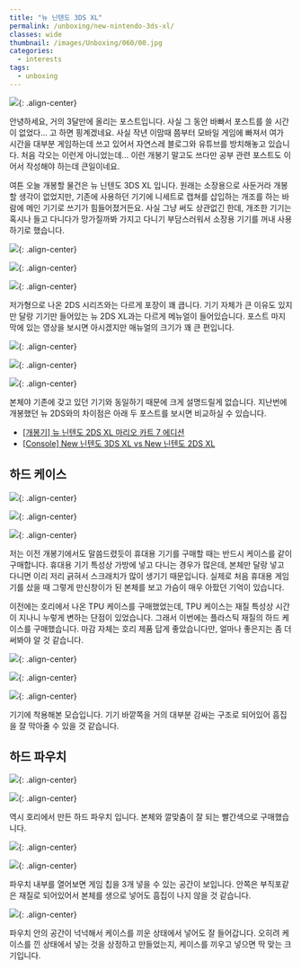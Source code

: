 ```yaml
---
title: "뉴 닌텐도 3DS XL"
permalink: /unboxing/new-nintendo-3ds-xl/
classes: wide
thumbnail: /images/Unboxing/060/00.jpg
categories:
  - interests
tags:
  - unboxing
---
```


![](/images/Unboxing/060/00.jpg){: .align-center}

안녕하세요, 거의 3달만에 올리는 포스트입니다. 사실 그 동안 바빠서 포스트를 쓸 시간이 없었다... 고 하면 핑계겠네요. 사실 작년 이맘때 쯤부터 모바일 게임에 빠져서 여가 시간을 대부분 게임하는데 쓰고 있어서 자연스레 블로그와 유튜브를 방치해놓고 있습니다. 처음 각오는 이런게 아니었는데... 이런 개봉기 말고도 쓰다만 공부 관련 포스트도 이어서 작성해야 하는데 큰일이네요.

여튼 오늘 개봉할 물건은 뉴 닌텐도 3DS XL 입니다. 원래는 소장용으로 사둔거라 개봉할 생각이 없었지만, 기존에 사용하던 기기에 니세트로 캡쳐를 삽입하는 개조를 하는 바람에 메인 기기로 쓰기가 힘들어졌거든요. 사실 그냥 써도 상관없긴 한데, 개조한 기기는 혹시나 들고 다니다가 망가질까봐 가지고 다니기 부담스러워서 소장용 기기를 꺼내 사용하기로 했습니다.

![](/images/Unboxing/060/01.jpg){: .align-center}

![](/images/Unboxing/060/02.jpg){: .align-center}

![](/images/Unboxing/060/03.jpg){: .align-center}

저가형으로 나온 2DS 시리즈와는 다르게 포장이 꽤 큽니다. 기기 자체가 큰 이유도 있지만 달랑 기기만 들어있는 뉴 2DS XL과는 다르게 메뉴얼이 들어있습니다. 포스트 마지막에 있는 영상을 보시면 아시겠지만 매뉴얼의 크기가 꽤 큰 편입니다.

![](/images/Unboxing/060/04.jpg){: .align-center}

![](/images/Unboxing/060/05.jpg){: .align-center}

![](/images/Unboxing/060/06.jpg){: .align-center}

본체야 기존에 갖고 있던 기기와 동일하기 때문에 크게 설명드릴게 없습니다. 지난번에 개봉했던 뉴 2DS와의 차이점은 아래 두 포스트를 보시면 비교하실 수 있습니다.

- [[개봉기] 뉴 닌텐도 2DS XL 마리오 카트 7 에디션](/unboxing/new-nintendo-2ds-xl-mario-kart-7-edition/)
- [[Console] New 닌텐도 3DS XL vs New 닌텐도 2DS XL](/console/new-3ds-xl-vs-new-2ds-xl/)

## 하드 케이스

![](/images/Unboxing/060/07.jpg){: .align-center}

![](/images/Unboxing/060/08.jpg){: .align-center}

![](/images/Unboxing/060/09.jpg){: .align-center}

저는 이전 개봉기에서도 말씀드렸듯이 휴대용 기기를 구매할 때는 반드시 케이스를 같이 구매합니다. 휴대용 기기 특성상 가방에 넣고 다니는 경우가 많은데, 본체만 달랑 넣고 다니면 이리 저리 긁혀서 스크래치가 많이 생기기 때문입니다. 실제로 처음 휴대용 게임기를 샀을 때 그렇게 만신창이가 된 본체를 보고 가슴이 매우 아팠던 기억이 있습니다.

이전에는 호리에서 나온 TPU 케이스를 구매했었는데, TPU 케이스는 재질 특성상 시간이 지나니 누렇게 변하는 단점이 있었습니다. 그래서 이번에는 플라스틱 재질의 하드 케이스를 구매했습니다. 마감 자체는 호리 제품 답게 좋았습니다만, 얼마나 좋은지는 좀 더 써봐야 알 것 같습니다.

![](/images/Unboxing/060/10.jpg){: .align-center}

![](/images/Unboxing/060/11.jpg){: .align-center}

![](/images/Unboxing/060/12.jpg){: .align-center}

기기에 착용해본 모습입니다. 기기 바깥쪽을 거의 대부분 감싸는 구조로 되어있어 흠집을 잘 막아줄 수 있을 것 같습니다.

## 하드 파우치

![](/images/Unboxing/060/13.jpg){: .align-center}

![](/images/Unboxing/060/14.jpg){: .align-center}

역시 호리에서 만든 하드 파우치 입니다. 본체와 깔맞춤이 잘 되는 빨간색으로 구매했습니다.

![](/images/Unboxing/060/15.jpg){: .align-center}

![](/images/Unboxing/060/16.jpg){: .align-center}

파우치 내부를 열어보면 게임 칩을 3개 넣을 수 있는 공간이 보입니다. 안쪽은 부직포같은 재질로 되어있어서 본체를 생으로 넣어도 흠집이 나지 않을 것 같습니다.

![](/images/Unboxing/060/17.jpg){: .align-center}

파우치 안의 공간이 넉넉해서 케이스를 끼운 상태에서 넣어도 잘 들어갑니다. 오히려 케이스를 낀 상태에서 넣는 것을 상정하고 만들었는지, 케이스를 끼우고 넣으면 딱 맞는 크기입니다.
